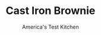 ---
layout: ../../layouts/MarkdownPostLayout.astro
title: Cast Iron Brownie
author: America's Test Kitchen
pubDate: 2023-03-15
description: "This brownie is baked in a cast-iron skillet and sliced into wedges, so every serving offers a crispy edge and a fudgy middle."
image_url: https://res.cloudinary.com/hksqkdlah/image/upload/ar_1:1,c_fill,dpr_2.0,f_auto,fl_lossy.progressive.strip_profile,g_faces:auto,q_auto:low,w_344/SFS_WarmCastIronBrownie_088_juxzaw
tags: ["Desserts or Baked Goods","Chocolate","Make Ahead","Brownies & Bars"]
calories: 5859
protein: 4
carbohydrates: 63
fats: 18
fiber: 2
ingredients: ["2 ounces, marshmallow (about 8 large marshmallows)","1/2 cup plus 2 tablespoons warm tap, water","4 tablespoons, unsalted butter, cut into 4 pieces","2 ounces, unsweetened chocolate, chopped fine","⅓ cup (1 ounce), Dutch-processed cocoa powder","2 1/2 cups (17 1⁄2 ounces), sugar","1/2 cup, vegetable oil","2 , large eggs plus 2 large yolks","2 teaspoons, vanilla extract","1 3/4 cups (8 3⁄4 ounces), all-purpose flour","1 teaspoon, table salt","6 ounces, bittersweet chocolate, chopped"]
serves: 14
time: "50 minutes, plus 35 minutes cooling"
instructions: ["Adjust oven rack to lowest position and heat oven to 350 degrees. Grease 12-inch cast-iron skillet.","Combine marshmallows, warm tap water, butter, unsweetened chocolate, and cocoa in large bowl. Microwave at 50 percent power, stirring occasionally, until chocolate is fully melted and mixture is smooth, 2 to 4 minutes. Let cool for 5 minutes.","Whisk in sugar, oil, eggs and yolks, and vanilla until fully combined. Gently whisk in flour and salt until just incorporated. Stir in bittersweet chocolate.","Transfer batter to prepared skillet. Bake until toothpick inserted in center comes out with few moist crumbs and batter attached (be careful not to overbake; brownie will continue to bake as it cools), 33 to 38 minutes, rotating skillet halfway through baking. Transfer skillet to wire rack and let cool for 30 minutes (or let cool completely for neat slices). Slice into wedges. Serve warm."]
nutrition: ["160 mg Potassium, K","81 mg Phosphorus, P","18 mg Calcium, Ca","2 mg Iron, Fe","41 mg Magnesium, Mg","184 mg Sodium, Na","18 g Total lipid (fat)","1 mg Niacin","8 g Fatty acids, total monounsaturated","1 g Fatty acids, total polyunsaturated","35 mg Cholesterol","6 g Fatty acids, total saturated","2 g Fiber, total dietary","27 µg Folic acid","12 µg Folate, food","45 g Sugars, total","1 µg Vitamin K (phylloquinone)","20 g Water","63 g Carbohydrate, by difference","58 µg Folate, DFE","4 g Protein","2 mg Vitamin E (alpha-tocopherol)","39 µg Vitamin A, RAE","418 kcal Energy","44 g Sugars, added","5859 calories"]
notes: "In step 3, you can substitute bittersweet or semisweet chocolate chips for the chopped bittersweet chocolate, if desired, but the chips won’t melt as much as the chopped chocolate and will be less gooey. We suggest serving the warm brownies with ice cream; cooled brownies can be wrapped in plastic wrap and stored for up to four days."
---